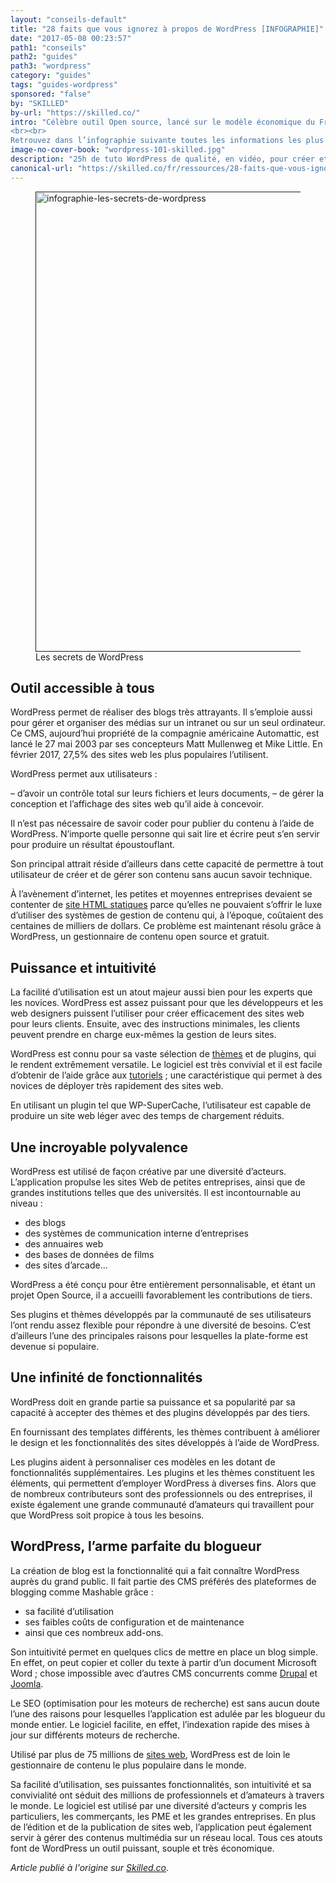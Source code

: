 ```yaml
---
layout: "conseils-default"
title: "28 faits que vous ignorez à propos de WordPress [INFOGRAPHIE]"
date: "2017-05-08 00:23:57"
path1: "conseils"
path2: "guides"
path3: "wordpress"
category: "guides"
tags: "guides-wordpress"
sponsored: "false"
by: "SKILLED"
by-url: "https://skilled.co/"
intro: "Célèbre outil Open source, lancé sur le modèle économique du Freemium, [WordPress](http://www.magazineduwebdesign.com/conseils/guides/wordpress/) facilite la création, l’édition, l’organisation et la publication de contenus sur la toile. Il fait partie des systèmes de gestion de contenus, traduction littérale de Content Management System (CMS).
<br><br>
Retrouvez dans l’infographie suivante toutes les informations les plus surprenantes sur cet outil méconnu du grand public, qui pourtant l’utilise sans le savoir."
image-no-cover-book: "wordpress-101-skilled.jpg"
description: "25h de tuto WordPress de qualité, en vidéo, pour créer et personnaliser des sites WordPress ou proposer des prestations à vos clients."
canonical-url: "https://skilled.co/fr/ressources/28-faits-que-vous-ignorez-a-propos-de-wordpress/"
---
```


<figure class="figure-img mod-note-img">
  <a href="" target="blank">
    <img src="https://s3-eu-west-1.amazonaws.com/mdw-images/large/infographie-wordpress-2017.jpg" class="note-container-img" alt="infographie-les-secrets-de-wordpress" width="736" height="auto" />
  </a>
  <figcaption>Les secrets de WordPress</figcaption>
</figure>

## Outil accessible à tous

WordPress permet de réaliser des blogs très attrayants. Il s’emploie aussi pour gérer et organiser des médias sur un intranet ou sur un seul ordinateur. Ce CMS, aujourd’hui propriété de la compagnie américaine Automattic, est lancé le 27 mai 2003 par ses concepteurs Matt Mullenweg et Mike Little. En février 2017, 27,5% des sites web les plus populaires l’utilisent.

WordPress permet aux utilisateurs :

– d’avoir un contrôle total sur leurs fichiers et leurs documents,
– de gérer la conception et l’affichage des sites web qu’il aide à concevoir.

Il n’est pas nécessaire de savoir coder pour publier du contenu à l’aide de WordPress. N’importe quelle personne qui sait lire et écrire peut s’en servir pour produire un résultat époustouflant.

Son principal attrait réside d’ailleurs dans cette capacité de permettre à tout utilisateur de créer et de gérer son contenu sans aucun savoir technique.

À l’avènement d’internet, les petites et moyennes entreprises devaient se contenter de [site HTML statiques](http://www.magazineduwebdesign.com/ressources/themes-jekyll/) parce qu’elles ne pouvaient s’offrir le luxe d’utiliser des systèmes de gestion de contenu qui, à l’époque, coûtaient des centaines de milliers de dollars.
Ce problème est maintenant résolu grâce à WordPress, un gestionnaire de contenu open source et gratuit.

## Puissance et intuitivité

La facilité d’utilisation est un atout majeur aussi bien pour les experts que les novices. WordPress est assez puissant pour que les développeurs et les web designers puissent l’utiliser pour créer efficacement des sites web pour leurs clients. Ensuite, avec des instructions minimales, les clients peuvent prendre en charge eux-mêmes la gestion de leurs sites.

WordPress est connu pour sa vaste sélection de [thèmes](http://www.magazineduwebdesign.com/ressources/themes-wordpress/) et de plugins, qui le rendent extrêmement versatile.
Le logiciel est très convivial et il est facile d’obtenir de l’aide grâce aux [tutoriels](http://www.magazineduwebdesign.com/deals/tuto-com-coupon-de-reduction/) ; une caractéristique qui permet à des novices de déployer très rapidement des sites web.

En utilisant un plugin tel que WP-SuperCache, l’utilisateur est capable de produire un site web léger avec des temps de chargement réduits.

## Une incroyable polyvalence

WordPress est utilisé de façon créative par une diversité d’acteurs.
L’application propulse les sites Web de petites entreprises, ainsi que de grandes institutions telles que des universités.
Il est incontournable au niveau :
- des blogs
- des systèmes de communication interne d’entreprises
- des annuaires web
- des bases de données de films
- des sites d’arcade…

WordPress a été conçu pour être entièrement personnalisable, et étant un projet Open Source, il a accueilli favorablement les contributions de tiers.

Ses plugins et thèmes développés par la communauté de ses utilisateurs l’ont rendu assez flexible pour répondre à une diversité de besoins.
C’est d’ailleurs l’une des principales raisons pour lesquelles la plate-forme est devenue si populaire.

## Une infinité de fonctionnalités

WordPress doit en grande partie sa puissance et sa popularité par sa capacité à accepter des thèmes et des plugins développés par des tiers.

En fournissant des templates différents, les thèmes contribuent à améliorer le design et les fonctionnalités des sites développés à l’aide de WordPress.

Les plugins aident à personnaliser ces modèles en les dotant de fonctionnalités supplémentaires. Les plugins et les thèmes constituent les éléments, qui permettent d’employer WordPress à diverses fins. Alors que de nombreux contributeurs sont des professionnels ou des entreprises, il existe également une grande communauté d’amateurs qui travaillent pour que WordPress soit propice à tous les besoins.

## WordPress, l’arme parfaite du blogueur

La création de blog est la fonctionnalité qui a fait connaître WordPress auprès du grand public.
Il fait partie des CMS préférés des plateformes de blogging comme Mashable grâce :

- sa facilité d’utilisation
- ses faibles coûts de configuration et de maintenance
- ainsi que ces nombreux add-ons.

Son intuitivité permet en quelques clics de mettre en place un blog simple.
En effet, on peut copier et coller du texte à partir d’un document Microsoft Word ; chose impossible avec d’autres CMS concurrents comme [Drupal](http://www.magazineduwebdesign.com/ressources/themes-drupal/) et [Joomla](http://www.magazineduwebdesign.com/ressources/themes-joomla/).

Le SEO (optimisation pour les moteurs de recherche) est sans aucun doute l’une des raisons pour lesquelles l’application est adulée par les blogueur du monde entier. Le logiciel facilite, en effet, l’indexation rapide des mises à jour sur différents moteurs de recherche.

Utilisé par plus de 75 millions de [sites web](http://www.magazineduwebdesign.com/inspirations/ui-design/sites-web/), WordPress est de loin le gestionnaire de contenu le plus populaire dans le monde.

Sa facilité d’utilisation, ses puissantes fonctionnalités, son intuitivité et sa convivialité ont séduit des millions de professionnels et d’amateurs à travers le monde. Le logiciel est utilisé par une diversité d’acteurs y compris les particuliers, les commerçants, les PME et les grandes entreprises.
En plus de l’édition et de la publication de sites web, l’application peut également servir à gérer des contenus multimédia sur un réseau local.
Tous ces atouts font de WordPress un outil puissant, souple et très économique.

*Article publié à l'origine sur [Skilled.co](https://skilled.co/fr/ressources/28-faits-que-vous-ignorez-a-propos-de-wordpress/)*.
